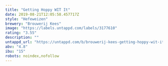 ```yaml
---
title: "Getting Hoppy WIT It"
date: 2019-08-21T12:05:58.457717Z
style: "Hefeweizen"
brewery: "Brouwerij Kees"
image: "https://labels.untappd.com/labels/3177610"
rating: "3.55"
description: ""
untappd_url: "https://untappd.com/b/brouwerij-kees-getting-hoppy-wit-it/3177610"
abv: "4.8"
ibu: "15"
robots: noindex,nofollow
---
```

